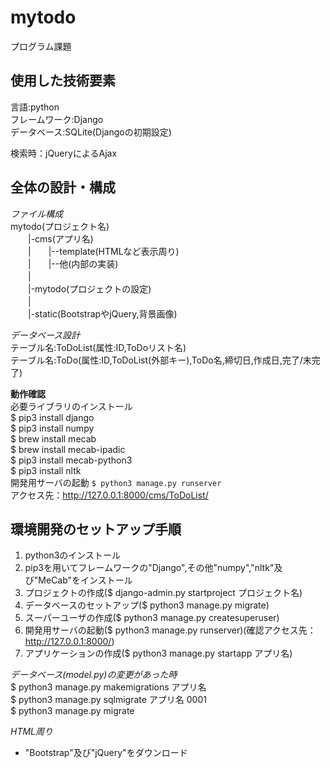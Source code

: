 # mytodo
プログラム課題
## 使用した技術要素
言語:python  
フレームワーク:Django  
データベース:SQLite(Djangoの初期設定)  

検索時：jQueryによるAjax

## 全体の設計・構成
*ファイル構成*  
mytodo(プロジェクト名)  
　　|-cms(アプリ名)  
　　|　　|--template(HTMLなど表示周り)  
　　|　　|--他(内部の実装)  
　　|  
　　|-mytodo(プロジェクトの設定)  
　　|  
　　|-static(BootstrapやjQuery,背景画像)  

*データベース設計*  
テーブル名:ToDoList(属性:ID,ToDoリスト名)  
テーブル名:ToDo(属性:ID,ToDoList(外部キー),ToDo名,締切日,作成日,完了/末完了)  

**動作確認**  
必要ライブラリのインストール  
    $ pip3 install django  
    $ pip3 install numpy  
    $ brew install mecab  
    $ brew install mecab-ipadic  
    $ pip3 install mecab-python3  
    $ pip3 install nltk  
開発用サーバの起動
`$ python3 manage.py runserver`  
アクセス先：http://127.0.0.1:8000/cms/ToDoList/

## 環境開発のセットアップ手順
1. python3のインストール
2. pip3を用いてフレームワークの"Django",その他"numpy","nltk"及び"MeCab"をインストール
3. プロジェクトの作成($ django-admin.py startproject プロジェクト名)
4. データベースのセットアップ($ python3 manage.py migrate)
5. スーパーユーザの作成($ python3 manage.py createsuperuser)
6. 開発用サーバの起動($ python3 manage.py runserver)(確認アクセス先：http://127.0.0.1:8000/)
7. アプリケーションの作成($ python3 manage.py startapp アプリ名)

*データベース(model.py)の変更があった時*  
    $ python3 manage.py makemigrations アプリ名  
    $ python3 manage.py sqlmigrate アプリ名 0001  
    $ python3 manage.py migrate  

*HTML周り*
* "Bootstrap"及び"jQuery"をダウンロード
